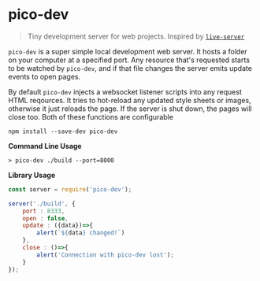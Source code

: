 # pico-dev

> Tiny development server for web projects. Inspired by [`live-server`](https://www.npmjs.com/package/live-server)

`pico-dev` is a super simple local development web server. It hosts a folder on your computer at a specified port. Any resource that's requested starts to be watched by `pico-dev`, and if that file changes the server emits update events to open pages.

By default `pico-dev` injects a websocket listener scripts into any request HTML reqources. It tries to hot-reload any updated style sheets or images, otherwise it just reloads the page. If the server is shut down, the pages will close too. Both of these functions are configurable


```
npm install --save-dev pico-dev
```


**Command Line Usage**
```
> pico-dev ./build --port=8000
```


**Library Usage**
```js
const server = require('pico-dev');

server('./build', {
	port : 8333,
	open : false,
	update : ({data})=>{
		alert(`${data} changed!`)
	},
	close : ()=>{
		alert('Connection with pico-dev lost');
	}
});
```
